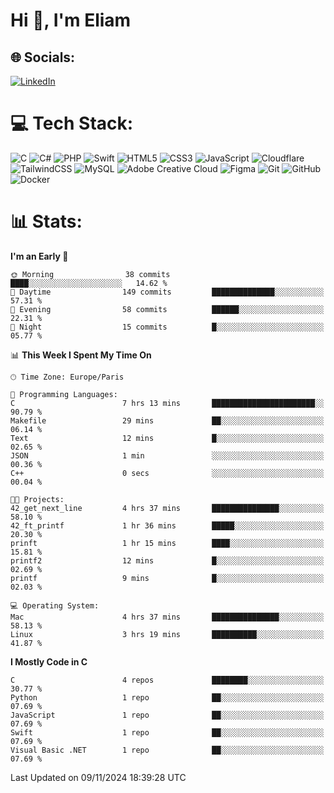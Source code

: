 <h1>Hi 👋, I'm Eliam</h1>

## 🌐 Socials:
[![LinkedIn](https://img.shields.io/badge/LinkedIn-%230077B5.svg?logo=linkedin&logoColor=white)](https://www.linkedin.com/in/eliam-detoh/) 

# 💻 Tech Stack:
![C](https://img.shields.io/badge/c-%2300599C.svg?style=for-the-badge&logo=c&logoColor=white) ![C#](https://img.shields.io/badge/c%23-%23239120.svg?style=for-the-badge&logo=csharp&logoColor=white) ![PHP](https://img.shields.io/badge/php-%23777BB4.svg?style=for-the-badge&logo=php&logoColor=white) ![Swift](https://img.shields.io/badge/swift-F54A2A?style=for-the-badge&logo=swift&logoColor=white) ![HTML5](https://img.shields.io/badge/html5-%23E34F26.svg?style=for-the-badge&logo=html5&logoColor=white) ![CSS3](https://img.shields.io/badge/css3-%231572B6.svg?style=for-the-badge&logo=css3&logoColor=white) ![JavaScript](https://img.shields.io/badge/javascript-%23323330.svg?style=for-the-badge&logo=javascript&logoColor=%23F7DF1E) ![Cloudflare](https://img.shields.io/badge/Cloudflare-F38020?style=for-the-badge&logo=Cloudflare&logoColor=white) ![TailwindCSS](https://img.shields.io/badge/tailwindcss-%2338B2AC.svg?style=for-the-badge&logo=tailwind-css&logoColor=white) ![MySQL](https://img.shields.io/badge/mysql-4479A1.svg?style=for-the-badge&logo=mysql&logoColor=white) ![Adobe Creative Cloud](https://img.shields.io/badge/Adobe%20Creative%20Cloud-DA1F26.svg?style=for-the-badge&logo=Adobe%20Creative%20Cloud&logoColor=white) ![Figma](https://img.shields.io/badge/figma-%23F24E1E.svg?style=for-the-badge&logo=figma&logoColor=white) ![Git](https://img.shields.io/badge/git-%23F05033.svg?style=for-the-badge&logo=git&logoColor=white) ![GitHub](https://img.shields.io/badge/github-%23121011.svg?style=for-the-badge&logo=github&logoColor=white) ![Docker](https://img.shields.io/badge/docker-%230db7ed.svg?style=for-the-badge&logo=docker&logoColor=white)

# 📊  Stats:
<!--START_SECTION:waka-->
**I'm an Early 🐤** 

```text
🌞 Morning                38 commits          ████░░░░░░░░░░░░░░░░░░░░░   14.62 % 
🌆 Daytime                149 commits         ██████████████░░░░░░░░░░░   57.31 % 
🌃 Evening                58 commits          ██████░░░░░░░░░░░░░░░░░░░   22.31 % 
🌙 Night                  15 commits          █░░░░░░░░░░░░░░░░░░░░░░░░   05.77 % 
```


📊 **This Week I Spent My Time On** 

```text
🕑︎ Time Zone: Europe/Paris

💬 Programming Languages: 
C                        7 hrs 13 mins       ███████████████████████░░   90.79 % 
Makefile                 29 mins             ██░░░░░░░░░░░░░░░░░░░░░░░   06.14 % 
Text                     12 mins             █░░░░░░░░░░░░░░░░░░░░░░░░   02.65 % 
JSON                     1 min               ░░░░░░░░░░░░░░░░░░░░░░░░░   00.36 % 
C++                      0 secs              ░░░░░░░░░░░░░░░░░░░░░░░░░   00.04 % 

🐱‍💻 Projects: 
42_get_next_line         4 hrs 37 mins       ███████████████░░░░░░░░░░   58.10 % 
42_ft_printf             1 hr 36 mins        █████░░░░░░░░░░░░░░░░░░░░   20.30 % 
prinft                   1 hr 15 mins        ████░░░░░░░░░░░░░░░░░░░░░   15.81 % 
printf2                  12 mins             █░░░░░░░░░░░░░░░░░░░░░░░░   02.69 % 
printf                   9 mins              █░░░░░░░░░░░░░░░░░░░░░░░░   02.03 % 

💻 Operating System: 
Mac                      4 hrs 37 mins       ███████████████░░░░░░░░░░   58.13 % 
Linux                    3 hrs 19 mins       ██████████░░░░░░░░░░░░░░░   41.87 % 
```

**I Mostly Code in C** 

```text
C                        4 repos             ████████░░░░░░░░░░░░░░░░░   30.77 % 
Python                   1 repo              ██░░░░░░░░░░░░░░░░░░░░░░░   07.69 % 
JavaScript               1 repo              ██░░░░░░░░░░░░░░░░░░░░░░░   07.69 % 
Swift                    1 repo              ██░░░░░░░░░░░░░░░░░░░░░░░   07.69 % 
Visual Basic .NET        1 repo              ██░░░░░░░░░░░░░░░░░░░░░░░   07.69 % 
```




 Last Updated on 09/11/2024 18:39:28 UTC
<!--END_SECTION:waka-->
